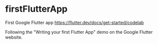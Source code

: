 # firstFlutterApp
First Google Flutter app https://flutter.dev/docs/get-started/codelab

Following the "Writing your first Flutter App" demo on the Google Flutter website.
